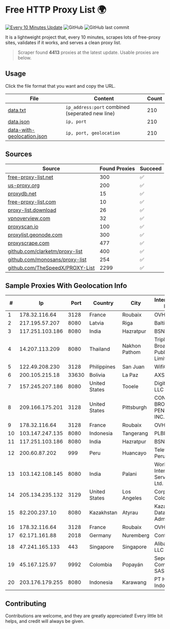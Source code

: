 
# Free HTTP Proxy List 🌍

[![Every 10 Minutes Update](https://github.com/mertguvencli/http-proxy-list/actions/workflows/main.yml/badge.svg?branch=main)](https://github.com/mertguvencli/http-proxy-list/actions/workflows/main.yml)
![GitHub](https://img.shields.io/github/license/mertguvencli/http-proxy-list)
![GitHub last commit](https://img.shields.io/github/last-commit/mertguvencli/http-proxy-list)

It is a lightweight project that, every 10 minutes, scrapes lots of free-proxy sites, validates if it works, and serves a clean proxy list.


> Scraper found **4413** proxies at the latest update. Usable proxies are below.

## Usage

Click the file format that you want and copy the URL.


|File|Content|Count|
|----|-------|-----|
|[data.txt](https://raw.githubusercontent.com/mertguvencli/http-proxy-list/main/proxy-list/data.txt)|`ip_address:port` combined (seperated new line)|210|
|[data.json](https://raw.githubusercontent.com/mertguvencli/http-proxy-list/main/proxy-list/data.json)|`ip, port`|210|
|[data-with-geolocation.json](https://raw.githubusercontent.com/mertguvencli/http-proxy-list/main/proxy-list/data-with-geolocation.json)|`ip, port, geolocation`|210|

## Sources

|Source|Found Proxies|Succeed|
|------|-------------|-------|
|[free-proxy-list.net](https://free-proxy-list.net)|300|✅|
|[us-proxy.org](https://www.us-proxy.org)|200|✅|
|[proxydb.net](http://proxydb.net)|15|✅|
|[free-proxy-list.com](https://free-proxy-list.com/?page=&port=&type%5B%5D=http&type%5B%5D=https&up_time=0&search=Search)|10|✅|
|[proxy-list.download](https://www.proxy-list.download/HTTP)|26|✅|
|[vpnoverview.com](https://vpnoverview.com/privacy/anonymous-browsing/free-proxy-servers)|32|✅|
|[proxyscan.io](https://www.proxyscan.io)|100|✅|
|[proxylist.geonode.com](https://proxylist.geonode.com/api/proxy-list?limit=300&page=1&sort_by=lastChecked&sort_type=desc&protocols=http,https)|300|✅|
|[proxyscrape.com](https://api.proxyscrape.com/v2/?request=displayproxies&protocol=http&timeout=10000&country=all&ssl=all&anonymity=all)|477|✅|
|[github.com/clarketm/proxy-list](https://raw.githubusercontent.com/clarketm/proxy-list/master/proxy-list-raw.txt)|400|✅|
|[github.com/monosans/proxy-list](https://raw.githubusercontent.com/monosans/proxy-list/main/proxies/http.txt)|254|✅|
|[github.com/TheSpeedX/PROXY-List](https://raw.githubusercontent.com/TheSpeedX/PROXY-List/master/http.txt)|2299|✅|


## Sample Proxies With Geolocation Info

|#|Ip|Port|Country|City|Internet Service Provider|
|-|--|----|-------|----|-------------------------|
|1|178.32.116.64|3128|France|Roubaix|OVH SAS|
|2|217.195.57.207|8080|Latvia|Riga|Balticom|
|3|117.251.103.186|8080|India|Hazratpur|BSNL Internet|
|4|14.207.113.209|8080|Thailand|Nakhon Pathom|Triple T Broadband Public Company Limited|
|5|122.49.208.230|3128|Philippines|San Juan|WifiCity, Inc|
|6|200.105.215.18|33630|Bolivia|La Paz|AXS Bolivia S. A.|
|7|157.245.207.186|8080|United States|Tooele|DigitalOcean, LLC|
|8|209.166.175.201|3128|United States|Pittsburgh|CONTINENTAL BROADBAND PENNSYLVANIA, INC.|
|9|178.32.116.64|3128|France|Roubaix|OVH SAS|
|10|103.147.247.135|8080|Indonesia|Tangerang|PLBNET|
|11|117.251.103.186|8080|India|Hazratpur|BSNL Internet|
|12|200.60.87.202|999|Peru|Huancayo|Telefonica del Peru S.A.A.|
|13|103.142.108.145|8080|India|Palani|World Phone Internet Services Pvt. Ltd.|
|14|205.134.235.132|3129|United States|Los Angeles|Corporate Colocation Inc|
|15|82.200.237.10|8080|Kazakhstan|Atyrau|Kazakhtelecom Data Network Administration|
|16|178.32.116.64|3128|France|Roubaix|OVH SAS|
|17|62.171.161.88|2018|Germany|Nuremberg|Contabo GmbH|
|18|47.241.165.133|443|Singapore|Singapore|Alibaba.com LLC|
|19|45.167.125.97|9992|Colombia|Popayán|Sepcom Comunicaciones SAS|
|20|203.176.179.255|8080|Indonesia|Karawang|PT Hipernet Indodata|



## Contributing

Contributions are welcome, and they are greatly appreciated! Every
little bit helps, and credit will always be given.

